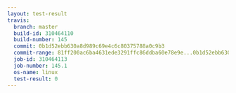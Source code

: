 ```yaml
---
layout: test-result
travis:
  branch: master
  build-id: 310464110
  build-number: 145
  commit: 0b1d52ebb630a8d989c69e4c6c80375788a0c9b3
  commit-range: 81ff200ac6ba4631ede3291ffc86ddba60e78e9e...0b1d52ebb630a8d989c69e4c6c80375788a0c9b3
  job-id: 310464113
  job-number: 145.1
  os-name: linux
  test-result: 0
---
```

